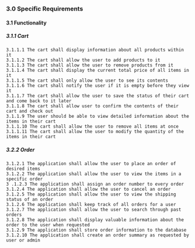 ### 3.0 Specific Requirements

#### 3.1 Functionality

##### 3.1.1 Cart
    3.1.1.1 The cart shall display information about all products within it
    3.1.1.2 The cart shall allow the user to add products to it
    3.1.1.3 The cart shall allow the user to remove products from it
    3.1.1.4 The cart shall display the current total price of all items in it
    3.1.1.5 The cart shall only allow the user to see its contents
    3.1.1.6 The cart shall notify the user if it is empty before they view it
    3.1.1.7 The cart shall allow the user to save the status of their cart and come back to it later
    3.1.1.8 The cart shall allow user to confirm the contents of their cart and check out
    3.1.1.9 The user should be able to view detailed information about the items in their cart
    3.1.1.10 The cart shall allow the user to remove all items at once
    3.1.1.11 The cart shall allow the user to modify the quantity of the items in their cart

##### 3.2.2 Order
    3.1.2.1 The application shall allow the user to place an order of desired items
    3.1.2.2 The application shall allow the user to view the items in a specific order
    3 .1.2.3 The application shall assign an order number to every order
    3.1.2.4 The application shall allow the user to cancel an order
    3.1.2.5 The application shall allow the user to view the shipping status of an order
    3.1.2.6 The application shall keep track of all orders for a user
    3.1.2.7 The application shall allow the user to search through past orders
    3.1.2.8 The application shall display valuable information about the order to the user when requested
    3.1.2.9 The application shall store order information to the database
    3.1.2.10 The application shall create an order summary as requested by user or admin

